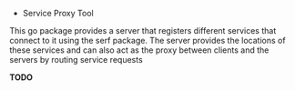 * Service Proxy Tool

This go package provides a server that registers different services that
connect to it using the serf package.  The server provides the locations
of these services and can also act as the proxy between clients and the
servers by routing service requests

**TODO**



